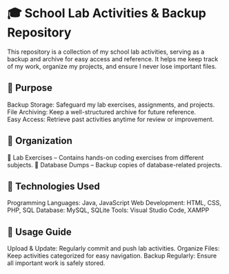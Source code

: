 <h1>🎓 School Lab Activities & Backup Repository</h1>
This repository is a collection of my school lab activities, serving as a backup and archive for easy access and reference. It helps me keep track of my work, organize my projects, and ensure I never lose important files.

<h2>📌 Purpose </h2>
Backup Storage: Safeguard my lab exercises, assignments, and projects. <br>
File Archiving: Keep a well-structured archive for future reference. <br>
Easy Access: Retrieve past activities anytime for review or improvement. <br>

<h2>📂 Organization </h2>
📁 Lab Exercises – Contains hands-on coding exercises from different subjects.
📁 Database Dumps – Backup copies of database-related projects.

<h2>🔧 Technologies Used </h2>
Programming Languages: Java, JavaScript
Web Development: HTML, CSS, PHP, SQL
Database: MySQL, SQLite
Tools: Visual Studio Code, XAMPP

<h2>🚀 Usage Guide </h2>
Upload & Update: Regularly commit and push lab activities.
Organize Files: Keep activities categorized for easy navigation.
Backup Regularly: Ensure all important work is safely stored.
